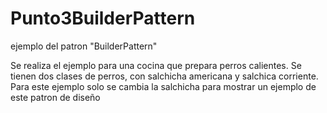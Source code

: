 # Punto3BuilderPattern
ejemplo del patron "BuilderPattern"

Se realiza el ejemplo para una cocina que prepara perros calientes. Se tienen dos clases de perros, con salchicha americana y salchica corriente. Para este ejemplo solo se cambia la salchicha para mostrar un ejemplo de este patron de diseño 
